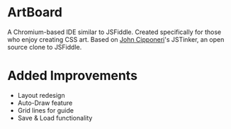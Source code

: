 # ArtBoard

A Chromium-based IDE similar to JSFiddle. Created specifically for those who enjoy creating CSS art. Based on [John Cipponeri](http://johncipponeri.github.io/)'s JSTinker, an open source clone to JSFiddle.

# Added Improvements
* Layout redesign
* Auto-Draw feature
* Grid lines for guide
* Save & Load functionality

